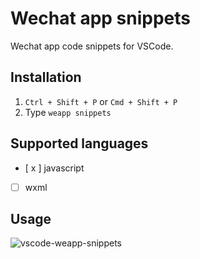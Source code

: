 # Wechat app snippets

Wechat app code snippets for VSCode.

## Installation

1. `Ctrl + Shift + P` or `Cmd + Shift + P`
2. Type `weapp snippets`

## Supported languages

- [ x ] javascript
- [ ] wxml

## Usage

![vscode-weapp-snippets](http://oaz5uxplb.bkt.clouddn.com/coderfee-snippets.gif)